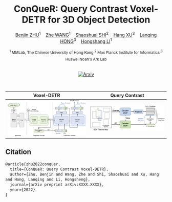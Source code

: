 <div align='center'>

# ConQueR: Query Contrast Voxel-DETR for 3D Object Detection 

[Benjin ZHU](https://benjin.me/)<sup>1</sup>&nbsp;&nbsp;&nbsp;
[Zhe WANG](https://wang-zhe.me/)<sup>1</sup>&nbsp;&nbsp;&nbsp;
[Shaoshuai SHI](https://shishaoshuai.com/)<sup>2</sup>&nbsp;&nbsp;&nbsp;
[Hang XU](https://xuhangcn.github.io/)<sup>3</sup>&nbsp;&nbsp;&nbsp;
[Lanqing HONG](https://scholar.google.com/citations?hl=en&user=2p7x6OUAAAAJ)<sup>3</sup>&nbsp;&nbsp;&nbsp;
[Hongshang LI](https://www.ee.cuhk.edu.hk/~hsli/)<sup>1</sup>

<sub>
<sup>1</sup> MMLab, The Chinese University of Hong Kong 
<sup>2</sup> Max Planck Institute for Informatics 
<sup>3</sup> Huawei Noah's Ark Lab 
</sub>

<br/>
<br/>

[![Arxiv](http://img.shields.io/badge/paper-arxiv.XXXX.XXXX-B31B1B.svg)](https://arxiv.org/abs/XXXX.XXXX)

<br/>


Voxel-DETR             | Query Contrast 
:-------------------------:|:-------------------------:
![](figures/contrastive_voxel_detr.png)  |  ![](figures/contrastive_illustration.png)

</div>

## Citation

```
@article{zhu2022conquer,
  title={ConQueR: Query Contrast Voxel-DETR},
  author={Zhu, Benjin and Wang, Zhe and Shi, Shaoshuai and Xu, Hang and Hong, Lanqing and Li, Hongsheng},
  journal={arXiv preprint arXiv:XXXX.XXXX},
  year={2022}
}
```

